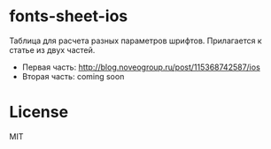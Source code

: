 # fonts-sheet-ios
Таблица для расчета разных параметров шрифтов. Прилагается к статье из двух частей.
* Первая часть: http://blog.noveogroup.ru/post/115368742587/ios
* Вторая часть: coming soon

# License
MIT

